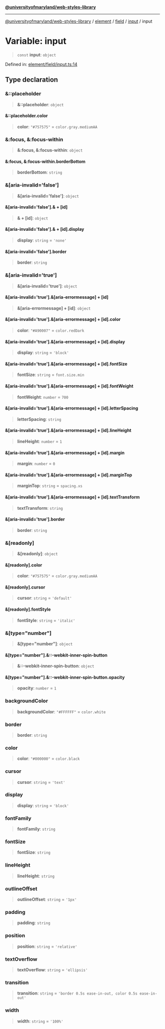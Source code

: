 [**@universityofmaryland/web-styles-library**](../../../../../../README.md)

***

[@universityofmaryland/web-styles-library](../../../../../../README.md) / [element](../../../../../README.md) / [field](../../../README.md) / [input](../README.md) / input

# Variable: input

> `const` **input**: `object`

Defined in: [element/field/input.ts:14](https://github.com/UMD-Digital/design-system/blob/7fa144f196ef5f0ef2b372670136735f5a5c9236/packages/styles/source/element/field/input.ts#L14)

## Type declaration

### &::placeholder

> **&::placeholder**: `object`

#### &::placeholder.color

> **color**: `"#757575"` = `color.gray.mediumAA`

### &:focus, &:focus-within

> **&:focus, &:focus-within**: `object`

#### &:focus, &:focus-within.borderBottom

> **borderBottom**: `string`

### &\[aria-invalid='false'\]

> **&\[aria-invalid='false'\]**: `object`

#### &\[aria-invalid='false'\].& + \[id\]

> **& + \[id\]**: `object`

#### &\[aria-invalid='false'\].& + \[id\].display

> **display**: `string` = `'none'`

#### &\[aria-invalid='false'\].border

> **border**: `string`

### &\[aria-invalid='true'\]

> **&\[aria-invalid='true'\]**: `object`

#### &\[aria-invalid='true'\].&\[aria-errormessage\] + \[id\]

> **&\[aria-errormessage\] + \[id\]**: `object`

#### &\[aria-invalid='true'\].&\[aria-errormessage\] + \[id\].color

> **color**: `"#A90007"` = `color.redDark`

#### &\[aria-invalid='true'\].&\[aria-errormessage\] + \[id\].display

> **display**: `string` = `'block'`

#### &\[aria-invalid='true'\].&\[aria-errormessage\] + \[id\].fontSize

> **fontSize**: `string` = `font.size.min`

#### &\[aria-invalid='true'\].&\[aria-errormessage\] + \[id\].fontWeight

> **fontWeight**: `number` = `700`

#### &\[aria-invalid='true'\].&\[aria-errormessage\] + \[id\].letterSpacing

> **letterSpacing**: `string`

#### &\[aria-invalid='true'\].&\[aria-errormessage\] + \[id\].lineHeight

> **lineHeight**: `number` = `1`

#### &\[aria-invalid='true'\].&\[aria-errormessage\] + \[id\].margin

> **margin**: `number` = `0`

#### &\[aria-invalid='true'\].&\[aria-errormessage\] + \[id\].marginTop

> **marginTop**: `string` = `spacing.xs`

#### &\[aria-invalid='true'\].&\[aria-errormessage\] + \[id\].textTransform

> **textTransform**: `string`

#### &\[aria-invalid='true'\].border

> **border**: `string`

### &\[readonly\]

> **&\[readonly\]**: `object`

#### &\[readonly\].color

> **color**: `"#757575"` = `color.gray.mediumAA`

#### &\[readonly\].cursor

> **cursor**: `string` = `'default'`

#### &\[readonly\].fontStyle

> **fontStyle**: `string` = `'italic'`

### &\[type="number"\]

> **&\[type="number"\]**: `object`

#### &\[type="number"\].&::-webkit-inner-spin-button

> **&::-webkit-inner-spin-button**: `object`

#### &\[type="number"\].&::-webkit-inner-spin-button.opacity

> **opacity**: `number` = `1`

### backgroundColor

> **backgroundColor**: `"#FFFFFF"` = `color.white`

### border

> **border**: `string`

### color

> **color**: `"#000000"` = `color.black`

### cursor

> **cursor**: `string` = `'text'`

### display

> **display**: `string` = `'block'`

### fontFamily

> **fontFamily**: `string`

### fontSize

> **fontSize**: `string`

### lineHeight

> **lineHeight**: `string`

### outlineOffset

> **outlineOffset**: `string` = `'1px'`

### padding

> **padding**: `string`

### position

> **position**: `string` = `'relative'`

### textOverflow

> **textOverflow**: `string` = `'ellipsis'`

### transition

> **transition**: `string` = `'border 0.5s ease-in-out, color 0.5s ease-in-out'`

### width

> **width**: `string` = `'100%'`

